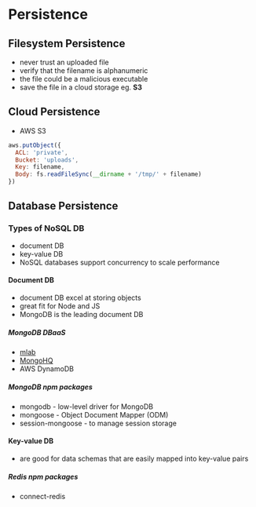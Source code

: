 # Persistence

## Filesystem Persistence

- never trust an uploaded file
- verify that the filename is alphanumeric
- the file could be a malicious executable
- save the file in a cloud storage eg. **S3**

## Cloud Persistence

- AWS S3

```js
aws.putObject({
  ACL: 'private',
  Bucket: 'uploads',
  Key: filename,
  Body: fs.readFileSync(__dirname + '/tmp/' + filename)
})
```

## Database Persistence

### Types of NoSQL DB

- document DB
- key-value DB
- NoSQL databases support concurrency to scale performance

#### Document DB

- document DB excel at storing objects 
- great fit for Node and JS
- MongoDB is the leading document DB

##### MongoDB DBaaS

- [mlab](www.mlab.com)
- [MongoHQ](https://www.compose.com/mongodb)
- AWS DynamoDB

##### MongoDB npm packages

- mongodb - low-level driver for MongoDB
- mongoose - Object Document Mapper (ODM)
- session-mongoose - to manage session storage

#### Key-value DB

- are good for data schemas that are easily mapped into key-value pairs

##### Redis npm packages
- connect-redis
